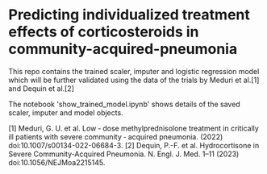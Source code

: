 # Predicting individualized treatment effects of corticosteroids in community-acquired-pneumonia
This repo contains the trained scaler, imputer and logistic regression model which will be further validated using the data of the trials by Meduri et al.[1] and Dequin et al.[2] 

The notebook 'show_trained_model.ipynb' shows details of the saved scaler, imputer and model objects.

[1] Meduri, G. U. et al. Low ‑ dose methylprednisolone treatment in critically ill patients with severe community ‑ acquired pneumonia. (2022) doi:10.1007/s00134-022-06684-3.
[2] Dequin, P.-F. et al. Hydrocortisone in Severe Community-Acquired Pneumonia. N. Engl. J. Med. 1–11 (2023) doi:10.1056/NEJMoa2215145.
